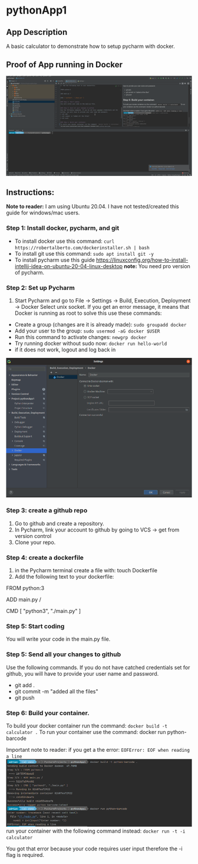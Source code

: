 # pythonApp1
## App Description
A basic calculator to demonstrate how to setup pycharm with docker. 

## Proof of App running in Docker
![Proof](proof.gif)

## Instructions:
**Note to reader:** I am using Ubuntu 20.04. I have not tested/created this guide
for windows/mac users.

### Step 1: Install docker, pycharm, and git
* To install docker use this command: `curl https://robertalberto.com/dockerinstaller.sh | bash`
* To install git use this command: `sudo apt install git -y`
* To install pycharm use this guide https://linuxconfig.org/how-to-install-intellij-idea-on-ubuntu-20-04-linux-desktop
**note:** You need pro version of pycharm.

### Step 2: Set up Pycharm
1. Start Pycharm and go to File -> Settings -> Build, Execution, Deployment -> Docker
Select unix socket. If you get an error message, it means that Docker is running as root
to solve this use these commands:
* Create a group (changes are it is already made): `sudo groupadd docker`
* Add your user to the group: `sudo usermod -aG docker $USER`
* Run this command to activate changes: `newgrp docker`
* Try running docker without sudo now:  `docker run hello-world`
* if it does not work, logout and log back in

![Docker settings](2020-10-14_00-34.png)

### Step 3: create a github repo
1. Go to github and create a repository.
2. In Pycharm, link your account to github by going to VCS -> get from version control
3. Clone your repo. 

### Step 4: create a dockerfile
1. in the Pycharm terminal create a file with: touch Dockerfile
2. Add the following text to your dockerfile:

FROM python:3

ADD main.py /

CMD [ "python3", "./main.py" ]

### Step 5: Start coding
You will write your code in the main.py file.

### Step 5: Send all your changes to github
Use the following commands. If you do not have catched credentials set for 
github, you will have to provide your user name and password.
* git add .
* git commit -m "added all the files"
* git push

### Step 6: Build your container.
To build your docker container run the command: `docker build -t calculator .`
To run your container use the command: docker run python-barcode

Important note to reader: if you get a the error: `EOFError: EOF when reading a line`
![Run error](error.png)
run your container with the following command instead:
`docker run -t -i calculator`

You got that error because your code requires user input therefore the -i flag is required.

